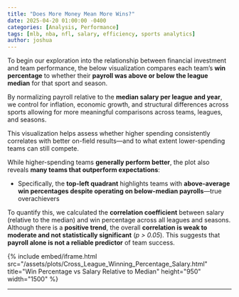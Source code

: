 ```yaml
---
title: "Does More Money Mean More Wins?"
date: 2025-04-20 01:00:00 -0400
categories: [Analysis, Performance]
tags: [mlb, nba, nfl, salary, efficiency, sports analytics]
author: joshua
---
```


To begin our exploration into the relationship between financial investment and team performance, the below visualization compares each team’s **win percentage** to whether their **payroll was above or below the league median** for that sport and season.

By normalizing payroll relative to the **median salary per league and year**, we control for inflation, economic growth, and structural differences across sports allowing for more meaningful comparisons across teams, leagues, and seasons.

This visualization helps assess whether higher spending consistently correlates with better on-field results—and to what extent lower-spending teams can still compete.

While higher-spending teams **generally perform better**, the plot also reveals **many teams that outperform expectations**:
- Specifically, the **top-left quadrant** highlights teams with **above-average win percentages despite operating on below-median payrolls**—true overachievers

To quantify this, we calculated the **correlation coefficient** between salary (relative to the median) and win percentage across all leagues and seasons. Although there is a **positive trend**, the overall **correlation is weak to moderate and not statistically significant** (_p > 0.05_). This suggests that **payroll alone is not a reliable predictor** of team success.

{% include embed/iframe.html 
  src="/assets/plots/Cross_League_Winning_Percentage_Salary.html" 
  title="Win Percentage vs Salary Relative to Median" 
  height="950" 
  width="1500" 
%}

---
